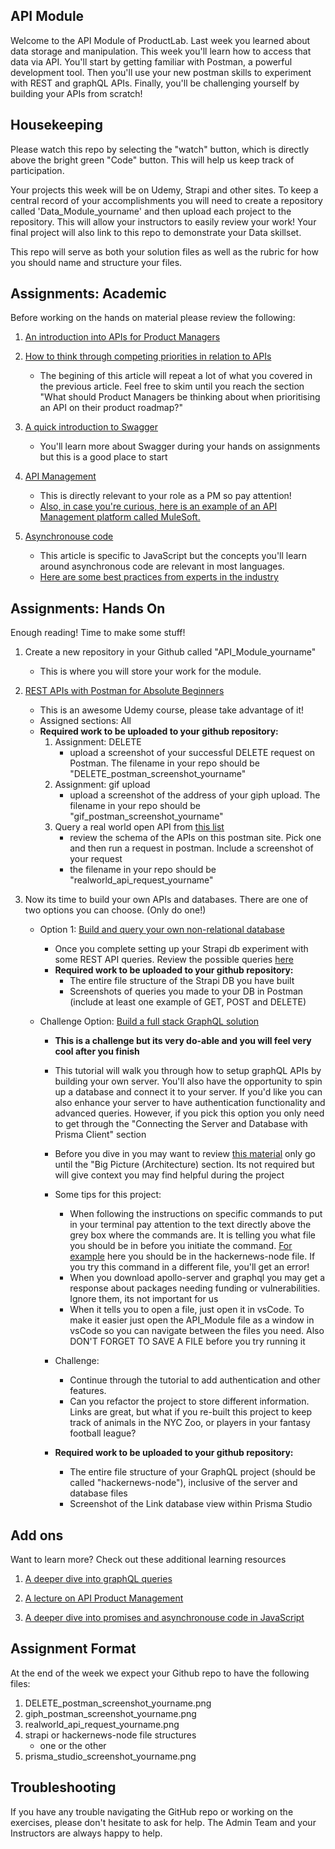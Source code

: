 ## API Module
 Welcome to the API Module of ProductLab. Last week you learned about data storage and manipulation. This week you'll learn how to access that data via API. You'll start by getting familiar with Postman, a powerful development tool. Then you'll use your new postman skills to experiment with REST and graphQL APIs. Finally, you'll be challenging yourself by building your APIs from scratch!

 ## Housekeeping
 Please watch this repo by selecting the "watch" button, which is directly above the bright green "Code" button. This will help us keep track of participation.

 Your projects this week will be on Udemy, Strapi and other sites. To keep a central record of your accomplishments you will need to create a repository called 'Data_Module_yourname' and then upload each project to the repository. This will allow your instructors to easily review your work! Your final project will also link to this repo to demonstrate your Data skillset. 

 This repo will serve as both your solution files as well as the rubric for how you should name and structure your files. 

 ## Assignments: Academic 
 Before working on the hands on material please review the following: 

1. [An introduction into APIs for Product Managers](https://medium.com/swlh/a-product-managers-guide-to-apis-c5fffff0e5e0) 

2. [How to think through competing priorities in relation to APIs](https://www.linkedin.com/pulse/demystifying-apis-product-managers-erin-howell/)
    * The begining of this article will repeat a lot of what you covered in the previous article. Feel free to skim until you reach the section "What should Product Managers be thinking about when prioritising an API on their product roadmap?"

3. [A quick introduction to Swagger](https://swagger.io/docs/specification/2-0/what-is-swagger/)
    * You'll learn more about Swagger during your hands on assignments but this is a good place to start

4. [API Management](https://cloud.google.com/learn/what-is-api-management#:~:text=API%20management%20is%20the%20process,cloud%2C%20or%20a%20hybrid%20environment.%20https://blog.hubspot.com/website/api-management)
    * This is directly relevant to your role as a PM so pay attention! 
    * [Also, in case you're curious, here is an example of an API Management platform called MuleSoft.](https://www.mulesoft.com/platform/enterprise-integration)

5. [Asynchronouse code](https://developer.mozilla.org/en-US/docs/Learn/JavaScript/Asynchronous/Introducing)
    * This article is specific to JavaScript but the concepts you'll learn around asynchronous code are relevant in most languages. 
    * [Here are some best practices from experts in the industry](https://stackify.com/when-to-use-asynchronous-programming/)


## Assignments: Hands On
Enough reading! Time to make some stuff! 
1. Create a new repository in your Github called "API_Module_yourname"
    * This is where you will store your work for the module. 

2. [REST APIs with Postman for Absolute Beginners](https://eylearning.udemy.com/course/api-with-postman-for-absolute-beginners/learn/lecture/18670210#overview) 
    * This is an awesome Udemy course, please take advantage of it!
    * Assigned sections: All
    * **Required work to be uploaded to your github repository:** 
        1. Assignment: DELETE
            * upload a screenshot of your successful DELETE request on Postman. The filename in your repo should be "DELETE_postman_screenshot_yourname"
        2. Assignment: gif upload
            * upload a screenshot of the address of your giph upload. The filename in your repo should be "gif_postman_screenshot_yourname"
        3. Query a real world open API from [this list](https://www.postman.com/explore)
            * review the schema of the APIs on this postman site. Pick one and then run a request in postman. Include a screenshot of your request
            * the filename in your repo should be "realworld_api_request_yourname"

3. Now its time to build your own APIs and databases. There are one of two options you can choose. (Only do one!)
    * Option 1: [Build and query your own non-relational database](https://docs.strapi.io/dev-docs/quick-start#_1-install-strapi-and-create-a-new-project)
        * Once you complete setting up your Strapi db experiment with some REST API queries. Review the possible queries [here](https://docs.strapi.io/dev-docs/api/rest)
        * **Required work to be uploaded to your github repository:** 
            * The entire file structure of the Strapi DB you have built 
            * Screenshots of queries you made to your DB in Postman (include at least one example of GET, POST and DELETE)

    * Challenge Option: [Build a full stack GraphQL solution](https://www.howtographql.com/graphql-js/0-introduction/)
        * **This is a challenge but its very do-able and you will feel very cool after you finish**
        * This tutorial will walk you through how to setup graphQL APIs by building your own server. You'll also have the opportunity to spin up a database and connect it to your server. If you'd like you can also enhance your server to have authentication functionality and advanced queries. However, if you pick this option you only need to get through the "Connecting the Server and Database with Prisma Client" section
        * Before you dive in you may want to review [this material](https://www.howtographql.com/basics/0-introduction/) only go until the "Big Picture (Architecture) section. Its not required but will give context you may find helpful during the project
        * Some tips for this project:
            * When following the instructions on specific commands to put in your terminal pay attention to the text directly above the grey box where the commands are. It is telling you what file you should be in before you initiate the command. [For example](image.png) here you should be in the hackernews-node file. If you try this command in a different file, you'll get an error!
            * When you download apollo-server and graphql you may get a response about packages needing funding or vulnerabilities. Ignore them, its not important for us
            * When it tells you to open a file, just open it in vsCode. To make it easier just open the API_Module file as a window in vsCode so you can navigate between the files you need. Also DON'T FORGET TO SAVE A FILE before you try running it

        * Challenge: 
            * Continue through the tutorial to add authentication and other features. 
            * Can you refactor the project to store different information. Links are great, but what if you re-built this project to keep track of animals in the NYC Zoo, or players in your fantasy football league? 
        * **Required work to be uploaded to your github repository:**
            * The entire file structure of your GraphQL project (should be called "hackernews-node"), inclusive of the server and database files
            * Screenshot of the Link database view within Prisma Studio

## Add ons
Want to learn more? Check out these additional learning resources

1. [A deeper dive into graphQL queries](https://graphql.org/learn/queries/)

2. [A lecture on API Product Management](https://www.youtube.com/watch?v=9I-uCjhCRSI)

3. [A deeper dive into promises and asynchronouse code in JavaScript](https://developer.mozilla.org/en-US/docs/Learn/JavaScript/Asynchronous/Promises)

## Assignment Format 
At the end of the week we expect your Github repo to have the following files: 

1. DELETE_postman_screenshot_yourname.png
2. giph_postman_screenshot_yourname.png
3. realworld_api_request_yourname.png
4. strapi or hackernews-node file structures
    * one or the other
5. prisma_studio_screenshot_yourname.png

## Troubleshooting

If you have any trouble navigating the GitHub repo or working on the exercises, please don't hesitate to ask for help. The Admin Team and your Instructors are always happy to help.